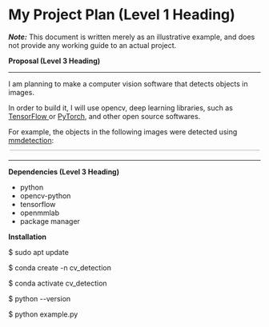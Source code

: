 ﻿# My Project Plan (Level 1 Heading)

***Note:*** This document is written merely as an illustrative example, and does not provide any working guide to an actual project.

**Proposal (Level 3 Heading)**

---

I am planning to make a computer vision software that detects objects in images.

In order to build it, I will use opencv, deep learning libraries, such as [TensorFlow ](https://www.tensorflow.org/)or [PyTorch](https://pytorch.org/), and other open source softwares.

For example, the objects in the following images were detected using [mmdetection](https://github.com/open-mmlab/mmdetection): ![](Aspose.Words.ad4313ac-0213-4db8-a9fb-a855cfbb20c1.002.png)

---

**Dependencies (Level 3 Heading)**

- python
- opencv-python
- tensorflow
- openmmlab
- package manager

**Installation**

$ sudo apt update

$ conda create -n cv_detection

$ conda activate cv_detection

$ python --version

$ python example.py






